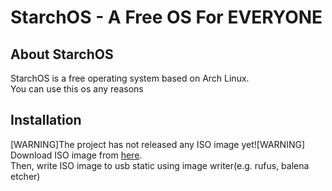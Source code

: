 # StarchOS - A Free OS For EVERYONE
## About StarchOS
StarchOS is a free operating system based on Arch Linux.  
You can use this os any reasons


## Installation
[WARNING]The project has not released any ISO image yet![WARNING]
Download ISO image from [here](https://github.com/beezza/StarchOS/releases).  
Then, write ISO image to usb static using image writer(e.g. rufus, balena etcher)

